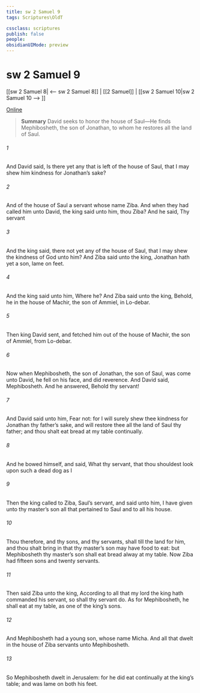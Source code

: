 ```yaml
---
title: sw 2 Samuel 9
tags: Scriptures\OldT

cssclass: scriptures
publish: false
people:
obsidianUIMode: preview
---
```


# sw 2 Samuel 9
[[sw 2 Samuel 8| <-- sw 2 Samuel 8]] | [[2 Samuel]] | [[sw 2 Samuel 10|sw 2 Samuel 10 --> ]]

[Online](https://churchofjesuschrist.org/study/scriptures/ot/2-sam/9?lang=eng)

> __Summary__
David seeks to honor the house of Saul—He finds Mephibosheth, the son of Jonathan, to whom he restores all the land of Saul.

###### 1 
And David said, Is there yet any that is left of the house of Saul, that I may shew him kindness for Jonathan’s sake?

###### 2 
And  of the house of Saul a servant whose name  Ziba. And when they had called him unto David, the king said unto him,  thou Ziba? And he said, Thy servant 

###### 3 
And the king said,  there not yet any of the house of Saul, that I may shew the kindness of God unto him? And Ziba said unto the king, Jonathan hath yet a son,  lame on  feet.

###### 4 
And the king said unto him, Where  he? And Ziba said unto the king, Behold, he  in the house of Machir, the son of Ammiel, in Lo-debar.

###### 5 
Then king David sent, and fetched him out of the house of Machir, the son of Ammiel, from Lo-debar.

###### 6 
Now when Mephibosheth, the son of Jonathan, the son of Saul, was come unto David, he fell on his face, and did reverence. And David said, Mephibosheth. And he answered, Behold thy servant!

###### 7 
And David said unto him, Fear not: for I will surely shew thee kindness for Jonathan thy father’s sake, and will restore thee all the land of Saul thy father; and thou shalt eat bread at my table continually.

###### 8 
And he bowed himself, and said, What  thy servant, that thou shouldest look upon such a dead dog as I 

###### 9 
Then the king called to Ziba, Saul’s servant, and said unto him, I have given unto thy master’s son all that pertained to Saul and to all his house.

###### 10 
Thou therefore, and thy sons, and thy servants, shall till the land for him, and thou shalt bring in  that thy master’s son may have food to eat: but Mephibosheth thy master’s son shall eat bread alway at my table. Now Ziba had fifteen sons and twenty servants.

###### 11 
Then said Ziba unto the king, According to all that my lord the king hath commanded his servant, so shall thy servant do. As for Mephibosheth,  he shall eat at my table, as one of the king’s sons.

###### 12 
And Mephibosheth had a young son, whose name  Micha. And all that dwelt in the house of Ziba  servants unto Mephibosheth.

###### 13 
So Mephibosheth dwelt in Jerusalem: for he did eat continually at the king’s table; and was lame on both his feet.

